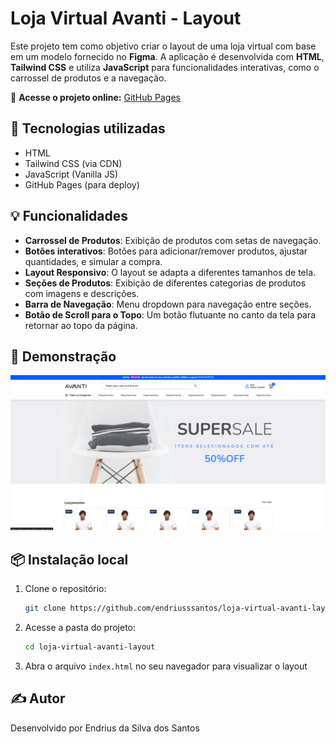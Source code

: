 # Loja Virtual Avanti - Layout

Este projeto tem como objetivo criar o layout de uma loja virtual com base em um modelo fornecido no **Figma**. A aplicação é desenvolvida com **HTML**, **Tailwind CSS** e utiliza **JavaScript** para funcionalidades interativas, como o carrossel de produtos e a navegação.

🔗 **Acesse o projeto online:** [GitHub Pages](https://endriusssantos.github.io/loja-virtual-avanti-layout/)

## 🚀 Tecnologias utilizadas

- HTML
- Tailwind CSS (via CDN)
- JavaScript (Vanilla JS)
- GitHub Pages (para deploy)

## 💡 Funcionalidades

- **Carrossel de Produtos**: Exibição de produtos com setas de navegação.
- **Botões interativos**: Botões para adicionar/remover produtos, ajustar quantidades, e simular a compra.
- **Layout Responsivo**: O layout se adapta a diferentes tamanhos de tela.
- **Seções de Produtos**: Exibição de diferentes categorias de produtos com imagens e descrições.
- **Barra de Navegação**: Menu dropdown para navegação entre seções.
- **Botão de Scroll para o Topo**: Um botão flutuante no canto da tela para retornar ao topo da página.

## 📸 Demonstração

![Demonstração do projeto](./src/images/demo.png)

## 📦 Instalação local

1. Clone o repositório:
   ```bash
   git clone https://github.com/endriusssantos/loja-virtual-avanti-layout

2. Acesse a pasta do projeto:
   ```bash
   cd loja-virtual-avanti-layout

3. Abra o arquivo `index.html` no seu navegador para visualizar o layout

## ✍️ Autor

Desenvolvido por Endrius da Silva dos Santos